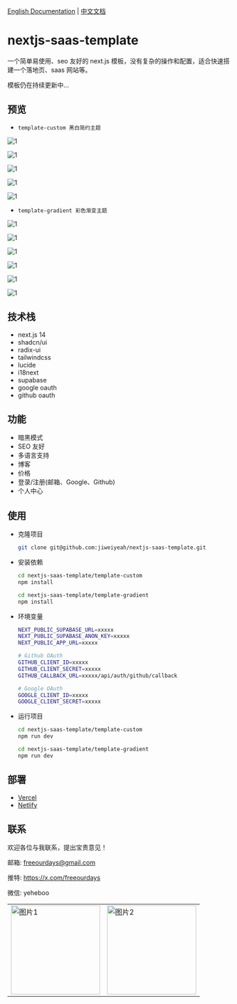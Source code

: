 [English Documentation](README.md) | [中文文档](README_CN.md)

# nextjs-saas-template
一个简单易使用、seo 友好的 next.js 模板，没有复杂的操作和配置，适合快速搭建一个落地页、saas 网站等。

模板仍在持续更新中...

## 预览
- `template-custom 黑白简约主题`

![1](./images/1.png)

![1](./images/2.png)

![1](./images/3.png)

![1](./images/4.png)

![1](./images/11.png)

- `template-gradient 彩色渐变主题`

![1](./images/5.png)

![1](./images/6.png)

![1](./images/7.png)

![1](./images/8.png)

![1](./images/9.png)

![1](./images/10.png)

## 技术栈
- next.js 14
- shadcn/ui
- radix-ui
- tailwindcss
- lucide   
- i18next
- supabase
- google oauth
- github oauth
  
## 功能
- 暗黑模式
- SEO 友好
- 多语言支持
- 博客
- 价格
- 登录/注册(邮箱、Google、Github)
- 个人中心

## 使用
- 克隆项目
  ```bash
  git clone git@github.com:jiweiyeah/nextjs-saas-template.git
  ```
- 安装依赖
  ```bash
  cd nextjs-saas-template/template-custom
  npm install

  cd nextjs-saas-template/template-gradient
  npm install
  ```
- 环境变量
  ```bash
  NEXT_PUBLIC_SUPABASE_URL=xxxxx
  NEXT_PUBLIC_SUPABASE_ANON_KEY=xxxxx
  NEXT_PUBLIC_APP_URL=xxxxx

  # Github OAuth
  GITHUB_CLIENT_ID=xxxxx
  GITHUB_CLIENT_SECRET=xxxxx 
  GITHUB_CALLBACK_URL=xxxxx/api/auth/github/callback

  # Google OAuth
  GOOGLE_CLIENT_ID=xxxxx
  GOOGLE_CLIENT_SECRET=xxxxx
  ```
- 运行项目
  ```bash
  cd nextjs-saas-template/template-custom
  npm run dev

  cd nextjs-saas-template/template-gradient
  npm run dev
  ```

## 部署
- [Vercel](https://vercel.com/docs)
- [Netlify](https://docs.netlify.com/frameworks/next-js/overview/)

## 联系
欢迎各位与我联系，提出宝贵意见！

邮箱: freeourdays@gmail.com

推特: https://x.com/freeourdays

微信: yeheboo

<table>
  <tr>
    <td><img src="./images/WechatIMG248.jpg" alt="图片1" width="200"></td>
    <td><img src="./images/WechatIMG276.jpg" alt="图片2" width="200"></td>
  </tr>
</table>